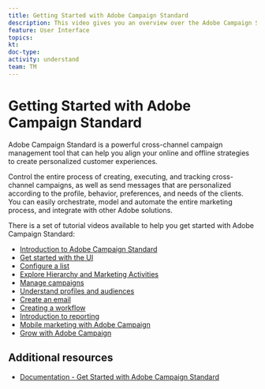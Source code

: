 ```yaml
---
title: Getting Started with Adobe Campaign Standard
description: This video gives you an overview over the Adobe Campaign Standard user interface and the key features and core functionality.
feature: User Interface
topics: 
kt: 
doc-type: 
activity: understand
team: TM
---
```


# Getting Started with Adobe Campaign Standard

Adobe Campaign Standard is a powerful cross-channel campaign management tool that can help you align your online and offline strategies to create personalized customer experiences.

Control the entire process of creating, executing, and tracking cross-channel campaigns, as well as send messages that are personalized according to the profile, behavior, preferences, and needs of the clients. You can easily orchestrate, model and automate the entire marketing process, and integrate with other Adobe solutions.

There is a set of tutorial videos available to help you get started with Adobe Campaign Standard:

* [Introduction to Adobe Campaign Standard](/help/getting-started/adobe-campaign-standard-introduction.md)
* [Get started with the UI](/help/getting-started/getting-started-with-the-ui.md)
* [Configure a list](/help/getting-started/configure-a-list.md)
* [Explore Hierarchy and Marketing Activities](/help/getting-started/explore-hierarchy-and-marketing-activities.md)
* [Manage campaigns](/help/getting-started/managing-campaigns.md)
* [Understand profiles and audiences](/help/getting-started/understanding-profiles-and-audiences.md)
* [Create an email](https://docs.adobe.com/content/help/en/campaign-standard-learn/tutorials/communication-channels/email/create-email-from-homepage.html)
* [Creating a workflow](/help/managing-processes-and-data/creating-a-workflow.md)
* [Introduction to reporting](/help/getting-started/reporting-with-adobe-campaign-introduction.md)
* [Mobile marketing with Adobe Campaign](/help/getting-started/mobile-marketing-with-adobe-campaign.md)
* [Grow with Adobe Campaign](/help/getting-started/growing-with-adobe-campaign.md)

## Additional resources

* [Documentation - Get Started with Adobe Campaign Standard](https://docs.adobe.com/content/help/en/campaign-standard/using/getting-started/about-campaign-standard.html)
